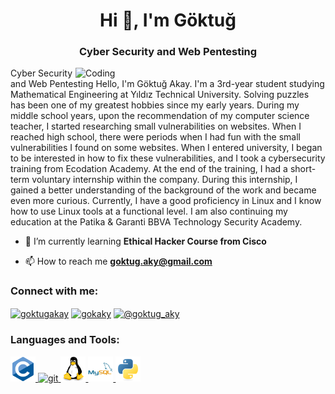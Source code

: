 <h1 align="center">Hi 👋, I'm Göktuğ</h1>
<h3 align="center">Cyber Security and Web Pentesting</h3>
<img align="right" alt="Coding" width="400" src="https://camo.githubusercontent.com/69975701ae885461e333b243712869e54acbef6e2f1d952436a4aa6bea1f96ff/68747470733a2f2f632e74656e6f722e636f6d2f726550446644574f33586f41414141642f6861636b696e672e676966">


Cyber Security and Web Pentesting Hello, I'm Göktuğ Akay. I'm a 3rd-year student studying Mathematical Engineering at Yıldız Technical University. Solving puzzles has been one of my greatest hobbies since my early years. During my middle school years, upon the recommendation of my computer science teacher, I started researching small vulnerabilities on websites. When I reached high school, there were periods when I had fun with the small vulnerabilities I found on some websites. When I entered university, I began to be interested in how to fix these vulnerabilities, and I took a cybersecurity training from Ecodation Academy. At the end of the training, I had a short-term voluntary internship within the company. During this internship, I gained a better understanding of the background of the work and became even more curious. Currently, I have a good proficiency in Linux and I know how to use Linux tools at a functional level. I am also continuing my education at the Patika & Garanti BBVA Technology Security Academy. 

- 🌱 I’m currently learning **Ethical Hacker Course from Cisco**

- 📫 How to reach me **goktug.aky@gmail.com**

<h3 align="left">Connect with me:</h3>
<p align="left">
<a href="https://linkedin.com/in/goktugakay" target="blank"><img align="center" src="https://raw.githubusercontent.com/rahuldkjain/github-profile-readme-generator/master/src/images/icons/Social/linked-in-alt.svg" alt="goktugakay" height="30" width="40" /></a>
<a href="https://www.hackerrank.com/gokaky" target="blank"><img align="center" src="https://raw.githubusercontent.com/rahuldkjain/github-profile-readme-generator/master/src/images/icons/Social/hackerrank.svg" alt="gokaky" height="30" width="40" /></a>
<a href="https://www.hackerearth.com/@goktug_aky" target="blank"><img align="center" src="https://raw.githubusercontent.com/rahuldkjain/github-profile-readme-generator/master/src/images/icons/Social/hackerearth.svg" alt="@goktug_aky" height="30" width="40" /></a>
</p>

<h3 align="left">Languages and Tools:</h3>
<p align="left"> <a href="https://www.cprogramming.com/" target="_blank" rel="noreferrer"> <img src="https://raw.githubusercontent.com/devicons/devicon/master/icons/c/c-original.svg" alt="c" width="40" height="40"/> </a> <a href="https://git-scm.com/" target="_blank" rel="noreferrer"> <img src="https://www.vectorlogo.zone/logos/git-scm/git-scm-icon.svg" alt="git" width="40" height="40"/> </a> <a href="https://www.linux.org/" target="_blank" rel="noreferrer"> <img src="https://raw.githubusercontent.com/devicons/devicon/master/icons/linux/linux-original.svg" alt="linux" width="40" height="40"/> </a> <a href="https://www.mysql.com/" target="_blank" rel="noreferrer"> <img src="https://raw.githubusercontent.com/devicons/devicon/master/icons/mysql/mysql-original-wordmark.svg" alt="mysql" width="40" height="40"/> </a> <a href="https://www.python.org" target="_blank" rel="noreferrer"> <img src="https://raw.githubusercontent.com/devicons/devicon/master/icons/python/python-original.svg" alt="python" width="40" height="40"/> </a> </p>
